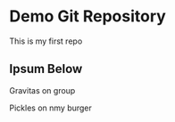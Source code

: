 # Demo Git Repository

This is my first repo

## Ipsum Below

Gravitas on group


Pickles on nmy burger